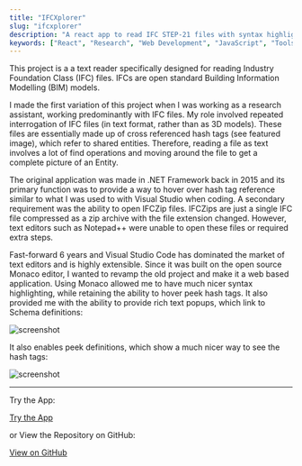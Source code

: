 ```yaml
---
title: "IFCXplorer"
slug: "ifcxplorer"
description: "A react app to read IFC STEP-21 files with syntax highlighting and documentation lookup"
keywords: ["React", "Research", "Web Development", "JavaScript", "Tools"]
---
```


This project is a a text reader specifically designed for reading Industry Foundation Class (IFC) files. IFCs are open standard Building Information Modelling (BIM) models.

I made the first variation of this project when I was working as a research assistant, working predominantly with IFC files. My role involved repeated interrogation of IFC files (in text format, rather than as 3D models). These files are essentially made up of cross referenced hash tags (see featured image), which refer to shared entities. Therefore, reading a file as text involves a lot of find operations and moving around the file to get a complete picture of an Entity.

The original application was made in .NET Framework back in 2015 and its primary function was to provide a way to hover over hash tag reference similar to what I was used to with Visual Studio when coding. A secondary requirement was the ability to open IFCZip files. IFCZips are just a single IFC file compressed as a zip archive with the file extension changed. However, text editors such as Notepad++ were unable to open these files or required extra steps.

Fast-forward 6 years and Visual Studio Code has dominated the market of text editors and is highly extensible. Since it was built on the open source Monaco editor, I wanted to revamp the old project and make it a web based application. Using Monaco allowed me to have much nicer syntax highlighting, while retaining the ability to hover peek hash tags. It also provided me with the ability to provide rich text popups, which link to Schema definitions:

![screenshot](/next-portfolio/project-images/ifcxplorer/feature.png)

It also enables peek definitions, which show a much nicer way to see the hash tags:

![screenshot](/next-portfolio/project-images/ifcxplorer/1.png)

---

Try the App:

<a className="btn btn-dark" href="https://gcoulby.github.io/IfcXplorer/"  target="_blank" rel="noopener noreferrer"><i className="fa fa-globe"></i> Try the App</a>

or View the Repository on GitHub:

<a className="btn btn-dark" href="https://github.com/gcoulby/IfcXplorer"  target="_blank" rel="noopener noreferrer"><i className="fa fa-github"></i> View on GitHub</a>
